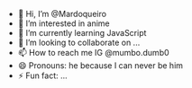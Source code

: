 - 👋 Hi, I’m @Mardoqueiro
- 👀 I’m interested in anime
- 🌱 I’m currently learning JavaScript
- 💞️ I’m looking to collaborate on ...
- 📫 How to reach me IG @mumbo.dumb0
- 😄 Pronouns: he because I can never be him
- ⚡ Fun fact: ...

<!---
Mardoqueiro/Mardoqueiro is a ✨ special ✨ repository because its `README.md` (this file) appears on your GitHub profile.
You can click the Preview link to take a look at your changes.
--->
